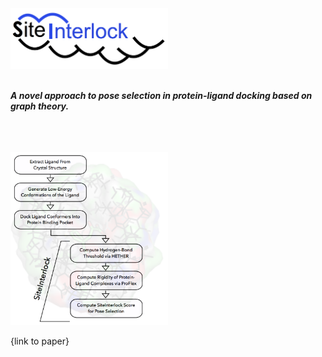 <div style="max-width:50%;">
<img src="images/logo.png" alt="SiteInterlock Logo">
</div>

<br>


***A novel approach to pose selection in protein-ligand docking based on graph theory.***

<br>
<br>
<br>

<div style="max-width:50%;">
<img src="images/flowchart-3.png" alt="SiteInterlock workflow">
</div>

{link to paper}
